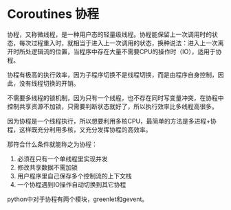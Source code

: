 
# Coroutines 协程


协程，又称微线程，是一种用户态的轻量级线程。协程能保留上一次调用时的状态，每次过程重入时，就相当于进入上一次调用的状态，换种说法：进入上一次离开时所处逻辑流的位置，当程序中存在大量不需要CPU的操作时（IO），适用于协程。

协程有极高的执行效率，因为子程序切换不是线程切换，而是由程序自身控制，因此，没有线程切换的开销。

不需要多线程的锁机制，因为只有一个线程，也不存在同时写变量冲突，在协程中控制共享资源不加锁，只需要判断状态就好了，所以执行效率比多线程高很多。

因为协程是一个线程执行，所以想要利用多核CPU，最简单的方法是多进程+协程，这样既充分利用多核，又充分发挥协程的高效率。

那符合什么条件就能称之为协程：
1. 必须在只有一个单线程里实现并发 
2. 修改共享数据不需加锁 
3. 用户程序里自己保存多个控制流的上下文栈 
4. 一个协程遇到IO操作自动切换到其它协程

python中对于协程有两个模块，greenlet和gevent。
